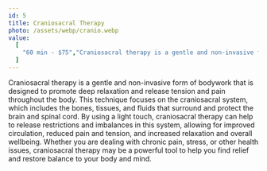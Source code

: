 ```yaml
---
id: 5
title: Craniosacral Therapy
photo: /assets/webp/cranio.webp
value:
  [
    "60 min - $75","Craniosacral therapy is a gentle and non-invasive form of bodywork that is designed to promote deep relaxation and release tension and pain throughout the body. This technique focuses on the craniosacral system, which includes the bones, tissues, and fluids that surround and protect the brain and spinal cord. By using a light touch, craniosacral therapy can help to release restrictions and imbalances in this system, allowing for improved circulation, reduced pain and tension, and increased relaxation and overall wellbeing. Whether you are dealing with chronic pain, stress, or other health issues, craniosacral therapy may be a powerful tool to help you find relief and restore balance to your body and mind.",
  ]
---
```


Craniosacral therapy is a gentle and non-invasive form of bodywork that is designed to promote deep relaxation and release tension and pain throughout the body. This technique focuses on the craniosacral system, which includes the bones, tissues, and fluids that surround and protect the brain and spinal cord. By using a light touch, craniosacral therapy can help to release restrictions and imbalances in this system, allowing for improved circulation, reduced pain and tension, and increased relaxation and overall wellbeing. Whether you are dealing with chronic pain, stress, or other health issues, craniosacral therapy may be a powerful tool to help you find relief and restore balance to your body and mind.

